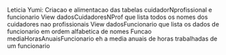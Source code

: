 Leticia Yumi: 
Criacao e alimentacao das tabelas cuidadorNprofissional e funcionario
View dadosCuidadoresNProf que lista todos os nomes dos cuidadores nao profissionais
View dadosFuncionario que lista os dados de funcionario em ordem alfabetica de nomes
Funcao mediaHorasAnuaisFuncionario eh a media anuais de horas trabalhadas de um funcionario
